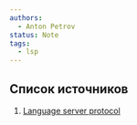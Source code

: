 ```yaml
---
authors:
  - Anton Petrov
status: Note
tags:
  - lsp
---
```

## Список источников

1. [Language server protocol](https://microsoft.github.io/language-server-protocol/)